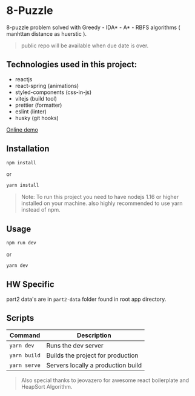 # 8-Puzzle

8-puzzle problem solved with Greedy - IDA* - A* - RBFS algorithms ( manhttan distance as huerstic ).
>public repo will be available when due date is over.

## Technologies used in this project:

- reactjs
- react-spring (animations)
- styled-components (css-in-js)
- vitejs (build tool)
- prettier (formatter)
- eslint (linter)
- husky (git hooks)


<a target="_blank" href="https://8-puzzle-react.jeova.ninja">Online demo</a>

## Installation

```bash
npm install
```
or 
```bash
yarn install
```

> Note: To run this project you need to have nodejs 1.16 or higher installed on your machine.
> also highly recommended to use yarn instead of npm.

## Usage

```bash
npm run dev
```
or 
```bash
yarn dev
```

## HW Specific
part2 data's are in `part2-data` folder found in root app directory.

## Scripts

| Command      | Description                        |
| --           | --                                 |
| `yarn dev`   | Runs the dev server                |
| `yarn build` | Builds the project for production  |
| `yarn serve` | Servers locally a production build |


> Also special thanks to jeovazero for awesome react boilerplate and HeapSort Algorithm.
